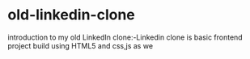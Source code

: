# old-linkedin-clone
introduction to my  old LinkedIn clone:-Linkedin clone is basic frontend project build using HTML5 and css,js as we

